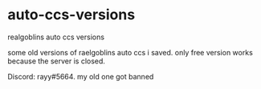 # auto-ccs-versions
realgoblins auto ccs versions

some old versions of raelgoblins auto ccs i saved.
only free version works because the server is closed.

Discord: rayy#5664. my old one got banned
